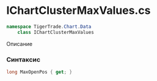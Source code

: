 
# IChartClusterMaxValues.cs
```csharp
namespace TigerTrade.Chart.Data  
    class IChartClusterMaxValues
```

Описание

### Синтаксис
```csharp
long MaxOpenPos { get; }
```
